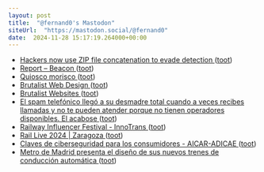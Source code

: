 ```yaml
---
layout: post
title:  "@fernand0's Mastodon"
siteUrl:  "https://mastodon.social/@fernand0"
date:  2024-11-28 15:17:19.264000+00:00
---
```

*  [Hackers now use ZIP file concatenation to evade detection ](https://www.bleepingcomputer.com/news/security/hackers-now-use-zip-file-concatenation-to-evade-detection) ([toot](https://mastodon.social/@fernand0/113561242125104831))
*  [Report – Beacon ](https://digitalbeacon.co/report/blog-elmundoesimperfecto-co) ([toot](https://mastodon.social/@fernand0/113560579758373125))
*  [Quiosco morisco ](https://www.flickr.com/photos/fernand0/54147735082) ([toot](https://mastodon.social/@fernand0/113560412665901210))
*  [Brutalist Web Design ](https://brutalist-web.design) ([toot](https://mastodon.social/@fernand0/113560385463904851))
*  [Brutalist Websites ](https://brutalistwebsites.com) ([toot](https://mastodon.social/@fernand0/113560069893555500))
*  [El spam telefónico llegó a su desmadre total cuando a veces recibes llamadas y no te pueden atender porque no tienen operadores disponibles. El acabose ](https://mastodon.social/@fernand0/113560047953836851) ([toot](https://mastodon.social/@fernand0/113560047953836851))
*  [Railway Influencer Festival - InnoTrans ](https://www.innotrans.de/en/program/supporting-program/railway-influencer-festival) ([toot](https://mastodon.social/@fernand0/113559881586791344))
*  [Rail Live 2024 \| Zaragoza ](https://www.terrapinn.com/conference/rail-live) ([toot](https://mastodon.social/@fernand0/113558891283890423))
*  [Claves de ciberseguridad para los consumidores - AICAR-ADICAE ](https://aicar.adicae.net/ciberseguridad-consumo) ([toot](https://mastodon.social/@fernand0/113558216675308297))
*  [Metro de Madrid presenta el diseño de sus nuevos trenes de conducción automática  ](https://vialibre-ffe.com/noticias.asp?not=42837) ([toot](https://mastodon.social/@fernand0/113556376501544557))

